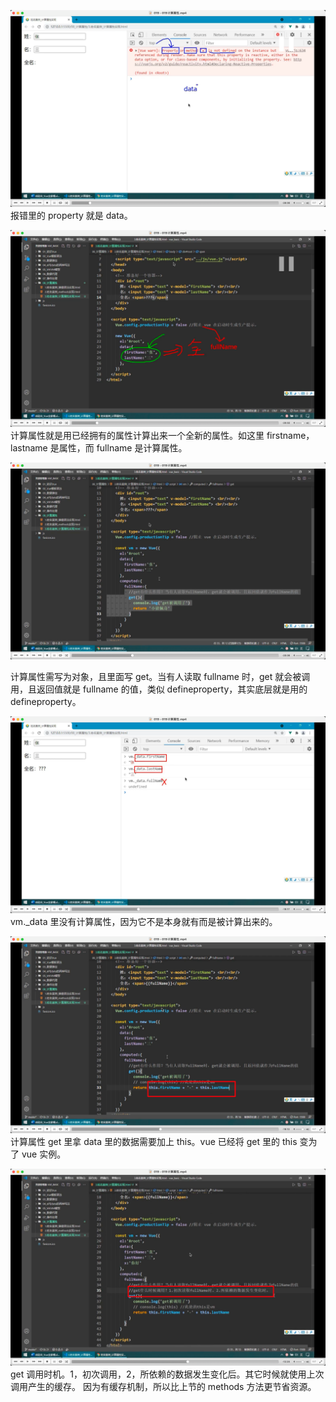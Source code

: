 ![](./img/2022-07-15-09-22-28.png)  
报错里的 property 就是 data。

![](./img/2022-07-15-09-24-00.png)  
计算属性就是用已经拥有的属性计算出来一个全新的属性。如这里 firstname，lastname 是属性，而 fullname 是计算属性。

![](./img/2022-07-15-09-30-51.png)

计算属性需写为对象，且里面写 get。当有人读取 fullname 时，get 就会被调用，且返回值就是 fullname 的值，类似 defineproperty，其实底层就是用的 defineproperty。

![](./img/2022-07-15-09-31-54.png)  
vm.\_data 里没有计算属性，因为它不是本身就有而是被计算出来的。

![](./img/2022-07-15-09-34-09.png)  
计算属性 get 里拿 data 里的数据需要加上 this。vue 已经将 get 里的 this 变为了 vue 实例。

![](./img/2022-07-15-09-37-45.png)  
get 调用时机。1，初次调用，2，所依赖的数据发生变化后。其它时候就使用上次调用产生的缓存。
因为有缓存机制，所以比上节的 methods 方法更节省资源。
